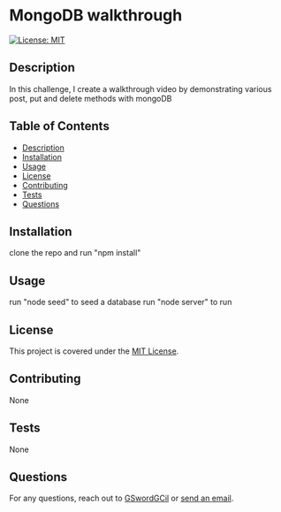 # MongoDB walkthrough
[![License: MIT](https://img.shields.io/badge/License-MIT-yellow.svg)](https://opensource.org/licenses/MIT)

## Description

In this challenge, I create a walkthrough video by demonstrating various post, put and delete methods with mongoDB

## Table of Contents

- [Description](#description)
- [Installation](#installation)
- [Usage](#usage)
- [License](#license)
- [Contributing](#contributing)
- [Tests](#tests)
- [Questions](#questions)

## Installation

clone the repo and run "npm install"

## Usage

run "node seed" to seed a database
run "node server" to run

## License

This project is covered under the [MIT License](https://opensource.org/licenses/MIT).

## Contributing

None

## Tests

None

## Questions

For any questions, reach out to [GSwordGCil](https://github.com/GSwordGCil) or [send an email](mailto:ac983042820@gmail.com).

